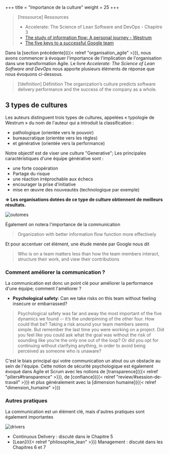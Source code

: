 +++
title = "Importance de la culture"
weight = 25
+++

> [!ressource] Ressources
> - Accelerate: The Science of Lean Software and DevOps - Chapitre 3
> - [The study of information flow: A personal journey - Westrum](https://www.researchgate.net/publication/261186680_The_study_of_information_flow_A_personal_journey)
> - [The five keys to a successful Google team](https://www.michigan.gov/-/media/Project/Websites/mdhhs/Folder4/Folder10/Folder3/Folder110/Folder2/Folder210/Folder1/Folder310/Google-and-Psychological-Safety.pdf?rev=7786b2b9ade041e78828f839eccc8b75)

Dans la [section précédente]({{< relref "organisation_agile" >}}), nous avons commencer à évoquer l'importance de l'implication de l'organisation dans une transformation Agile. Le livre *Accelerate: The Science of Lean Software and DevOps* nous apporte plusieurs éléments de réponse que nous évoquons ci-dessous.

> [!definition] Définition
> The organization’s culture predicts software delivery performance and the success of the company as a whole.

## 3 types de cultures

Les auteurs distinguent trois types de cultures, appelées « typologie de Westrum » du nom de l'auteur qui a introduit la classification : 
- pathologique (orientée vers le pouvoir)
- bureaucratique (orientée vers les règles) 
- et générative (orientée vers la performance)

Notre objectif est de viser une culture "Generative"; Les principales caractéristiques d'une équipe générative sont :
- une forte coopération 
- Partage du risque
- une réaction irréprochable aux échecs
- encourager la prise d'initiative
- mise en œuvre des nouveautés (technologique par exemple)

**=> Les organisations dotées de ce type de culture obtiennent de meilleurs résultats.**

![outomes](outcomes.png)

Également on notera l'importance de la communication

> Organization with better information flow function more effectively

Et pour accentuer cet élément, une étude menée par Google nous dit

> Who is on a team matters less than how the team members interact, structure their work, and view their contributions

### Comment améliorer la communication ?
La communication est donc un point clé pour améliorer la performance d'une équipe; comment l'améliorer ?

- **Psychological safety**: Can we take risks on this team without feeling insecure or embarrassed?

> Psychological safety was far and away the most important of the five dynamics we
found -- it’s the underpinning of the other four. How could that be? Taking a risk around
your team members seems simple. But remember the last time you were working on a
project. Did you feel like you could ask what the goal was without the risk of sounding
like you’re the only one out of the loop? Or did you opt for continuing without clarifying
anything, in order to avoid being perceived as someone who is unaware?

C'est le biais principal qui votre communication un atout ou un obstacle au sein de l'équipe. Cette notion de sécurité psychologique est également évoqué dans Agile et Scrum avec les notions de
[transparence]({{< relref "piliers#transparence" >}}), de [confiance]({{< relref "review/#session-de-travail" >}}) et plus généralement avec la [dimension humaine]({{< relref "dimension_humaine" >}})

### Autres pratiques
La communication est un élément clé, mais d'autres pratiques sont également importantes

![drivers](drivers.png)

- Continuous Delivery : discuté dans le Chapitre 5
- [Lean]({{< relref "philosophie_lean" >}}) Management : discuté dans les Chapitres 6 et 7
